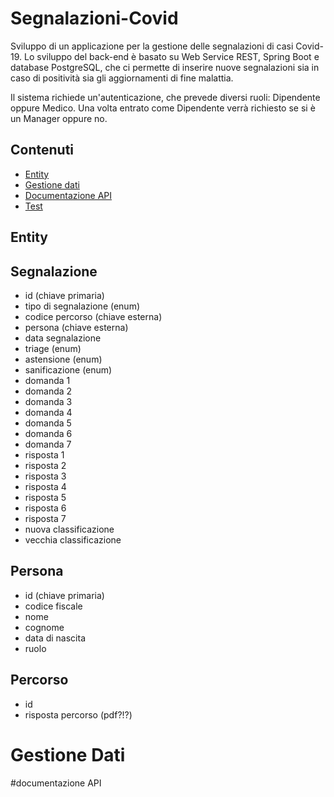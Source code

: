 # Segnalazioni-Covid
Sviluppo di un applicazione per la gestione delle segnalazioni di casi Covid-19.
Lo sviluppo del back-end è basato su Web Service REST, Spring Boot e database PostgreSQL, che ci permette di inserire nuove segnalazioni sia in caso di positività sia gli aggiornamenti di fine malattia.

Il sistema richiede un'autenticazione, che prevede diversi ruoli: Dipendente oppure Medico. Una volta entrato come Dipendente verrà richiesto se si è un Manager oppure no.

## Contenuti
- [Entity](#Entity)
- [Gestione dati](#gestione-dati)
- [Documentazione API](#Documentazione-API)
- [Test](#Test)

## Entity
## Segnalazione
- id (chiave primaria)
- tipo di segnalazione (enum)
- codice percorso (chiave esterna)
- persona (chiave esterna)
- data segnalazione
- triage (enum)
- astensione (enum)
- sanificazione (enum)
- domanda 1
- domanda 2
- domanda 3
- domanda 4
- domanda 5 
- domanda 6
- domanda 7
- risposta 1
- risposta 2
- risposta 3
- risposta 4
- risposta 5
- risposta 6
- risposta 7
- nuova classificazione
- vecchia classificazione

## Persona
- id (chiave primaria)
- codice fiscale
- nome
- cognome
- data di nascita
- ruolo

## Percorso
- id
- risposta percorso (pdf?!?)

# Gestione Dati

#documentazione API

